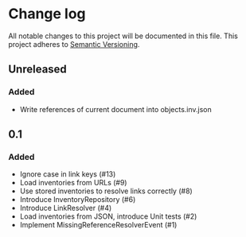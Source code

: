 # Change log

All notable changes to this project will be documented in this file.
This project adheres to [Semantic Versioning](https://semver.org/).

## Unreleased

### Added

- Write references of current document into objects.inv.json

## 0.1

### Added

- Ignore case in link keys (#13)
- Load inventories from URLs (#9)
- Use stored inventories to resolve links correctly (#8)
- Introduce InventoryRepository (#6)
- Introduce LinkResolver (#4)
- Load inventories from JSON, introduce Unit tests (#2)
- Implement MissingReferenceResolverEvent (#1)
